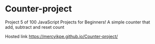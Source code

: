 # Counter-project
Project 5 of 100 JavaScript Projects for Beginners!  A simple counter that add, subtract and reset count

Hosted link https://mercyikpe.github.io/Counter-project/
